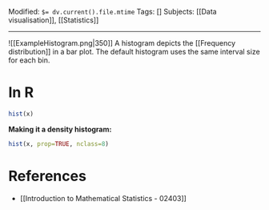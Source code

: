 Modified: `$= dv.current().file.mtime`
Tags: []
Subjects: [[Data visualisation]], [[Statistics]]
****
<span class="centerImg">![[ExampleHistogram.png|350]]</span>
A histogram depicts the [[Frequency distribution]] in a bar plot. The default histogram uses the same interval size for each bin.

# In R
```R
hist(x)
```

**Making it a density histogram:**
```R
hist(x, prop=TRUE, nclass=8)
```

# References
- [[Introduction to Mathematical Statistics - 02403]]